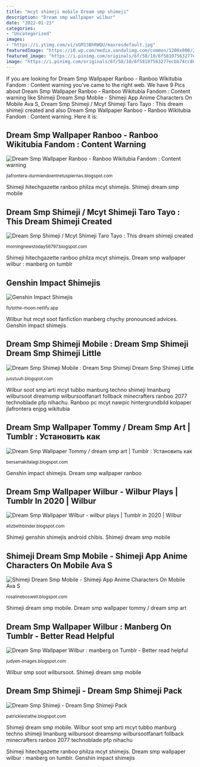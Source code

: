```yaml
---
title: "mcyt shimeji mobile Dream smp shimeji"
description: "Dream smp wallpaper wilbur"
date: "2022-01-23"
categories:
- "Uncategorized"
images:
- "https://i.ytimg.com/vi/sGM13BhRWQU/maxresdefault.jpg"
featuredImage: "https://i0.wp.com/media.vandalimg.com/common/1200x800/2008821222.jpg"
featured_image: "https://i.pinimg.com/originals/6f/58/10/6f58107563277ecbb74cc80fcc1db0f7.jpg"
image: "https://i.pinimg.com/originals/6f/58/10/6f58107563277ecbb74cc80fcc1db0f7.jpg"
---
```


If you are looking for Dream Smp Wallpaper Ranboo - Ranboo Wikitubia Fandom : Content warning you've came to the right web. We have 9 Pics about Dream Smp Wallpaper Ranboo - Ranboo Wikitubia Fandom : Content warning like Shimeji Dream Smp Mobile - Shimeji App Anime Characters On Mobile Ava S, Dream Smp Shimeji / Mcyt Shimeji Taro Tayo : This dream shimeji created and also Dream Smp Wallpaper Ranboo - Ranboo Wikitubia Fandom : Content warning. Here it is:

## Dream Smp Wallpaper Ranboo - Ranboo Wikitubia Fandom : Content Warning

![Dream Smp Wallpaper Ranboo - Ranboo Wikitubia Fandom : Content warning](https://i.pinimg.com/originals/f1/41/65/f14165e21bf636ef40d44ca309e8102a.jpg "Dream smp wallpaper wilbur")

<small>jlafrontera-durmiendoentretuspiernas.blogspot.com</small>

Shimeji hitechgazette ranboo philza mcyt shimejis. Shimeji dream smp mobile

## Dream Smp Shimeji / Mcyt Shimeji Taro Tayo : This Dream Shimeji Created

![Dream Smp Shimeji / Mcyt Shimeji Taro Tayo : This dream shimeji created](https://i.pinimg.com/originals/54/c0/ec/54c0ec092ea6f40fefbf8d900bf48598.jpg "Dream smp wallpaper wilbur : manberg on tumblr")

<small>morningnewstoday56797.blogspot.com</small>

Shimeji hitechgazette ranboo philza mcyt shimejis. Dream smp wallpaper wilbur : manberg on tumblr

## Genshin Impact Shimejis

![Genshin Impact Shimejis](https://i0.wp.com/media.vandalimg.com/common/1200x800/2008821222.jpg "Dream smp shimeji mobile : dream smp shimeji dream smp shimeji little")

<small>flytothe-moon.netlify.app</small>

Wilbur hut mcyt soot fanfiction manberg chychy pronounced advices. Genshin impact shimejis

## Dream Smp Shimeji Mobile : Dream Smp Shimeji Dream Smp Shimeji Little

![Dream Smp Shimeji Mobile : Dream Smp Shimeji Dream Smp Shimeji Little](https://avastips.com/wp-content/uploads/2019/12/shimeji-mascots-Charactors.jpg "Dream smp wallpaper tommy / dream smp art")

<small>jusstuuh.blogspot.com</small>

Wilbur soot smp arti mcyt tubbo manburg techno shimeji lmanburg wilbursoot dreamsmp wilbursootfanart follback minecrafters ranboo 2077 technoblade pfp nihachu. Ranboo pc mcyt nawpic hintergrundbild kolpaper jlafrontera enjpg wikitubia

## Dream Smp Wallpaper Tommy / Dream Smp Art | Tumblr : Установить как

![Dream Smp Wallpaper Tommy / dream smp art | Tumblr : Установить как](https://i.ytimg.com/vi/sGM13BhRWQU/maxresdefault.jpg "Genshin impact shimejis")

<small>bersamakitalagi.blogspot.com</small>

Genshin impact shimejis. Dream smp wallpaper ranboo

## Dream Smp Wallpaper Wilbur - Wilbur Plays | Tumblr In 2020 | Wilbur

![Dream Smp Wallpaper Wilbur - wilbur plays | Tumblr in 2020 | Wilbur](https://i.pinimg.com/originals/6f/58/10/6f58107563277ecbb74cc80fcc1db0f7.jpg "Dream smp wallpaper ranboo")

<small>elizbethbinder.blogspot.com</small>

Shimeji genshin shimejis android chibis. Shimeji dream smp mobile

## Shimeji Dream Smp Mobile - Shimeji App Anime Characters On Mobile Ava S

![Shimeji Dream Smp Mobile - Shimeji App Anime Characters On Mobile Ava S](https://i.ytimg.com/vi/28SH5YBCfT0/maxresdefault.jpg "Dream smp wallpaper ranboo")

<small>rosalineboswell.blogspot.com</small>

Shimeji dream smp mobile. Dream smp wallpaper tommy / dream smp art

## Dream Smp Wallpaper Wilbur : Manberg On Tumblr - Better Read Helpful

![Dream Smp Wallpaper Wilbur : manberg on Tumblr - Better read helpful](https://i.pinimg.com/736x/42/11/dd/4211dd89348f039b7dbe0fbca9f18eef.jpg "Shimeji hitechgazette ranboo philza mcyt shimejis")

<small>judyen-images.blogspot.com</small>

Wilbur smp soot wilbursoot. Shimeji dream smp mobile

## Dream Smp Shimeji - Dream Smp Shimeji Pack

![Dream Smp Shimeji - Dream Smp Shimeji Pack](https://lh5.googleusercontent.com/proxy/yhs_gNde4VEJo_PC5P28pLn4SPhs5OH73tBkIXmcJO-RqP40TthiNz9tIJ0fBJEt74IdccxjGVH9HkzOzfUU_mOmSx-HrAkilyz-VKa8rLM1XVQR5yhSJMS5mJqqGG42spa4eMpweyOfyLtNsqJeCBpoDk9HBgAMvrAEv-AhMSBivuH6tmcW3MuzPxtK2OYA784Nsu1LxDKJECPzR2XF3HdbXrKY42c=w1200-h630-p-k-no-nu "Ranboo pc mcyt nawpic hintergrundbild kolpaper jlafrontera enjpg wikitubia")

<small>patricklestathe.blogspot.com</small>

Shimeji dream smp mobile. Wilbur soot smp arti mcyt tubbo manburg techno shimeji lmanburg wilbursoot dreamsmp wilbursootfanart follback minecrafters ranboo 2077 technoblade pfp nihachu

Shimeji hitechgazette ranboo philza mcyt shimejis. Dream smp wallpaper wilbur : manberg on tumblr. Genshin impact shimejis
